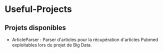 # Useful-Projects

## Projets disponibles

- ArticleParser : Parser d'articles pour la récupération d'articles Pubmed exploitables lors du projet de Big Data.